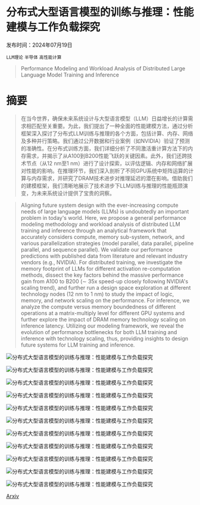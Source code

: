 # 分布式大型语言模型的训练与推理：性能建模与工作负载探究

发布时间：2024年07月19日

`LLM理论` `半导体` `高性能计算`

> Performance Modeling and Workload Analysis of Distributed Large Language Model Training and Inference

# 摘要

> 在当今世界，确保未来系统设计与大型语言模型（LLM）日益增长的计算需求相匹配至关重要。为此，我们提出了一种全面的性能建模方法，通过分析框架深入探讨了分布式LLM训练与推理的各个方面，包括计算、内存、网络及多种并行策略。我们通过公开数据和行业案例（如NVIDIA）验证了预测的准确性。在分布式训练方面，我们详细分析了不同激活重计算方法下的内存需求，并揭示了从A100到B200性能飞跃的关键因素。此外，我们还跨技术节点（从12 nm至1 nm）进行了设计探索，以评估逻辑、内存和网络扩展对性能的影响。在推理环节，我们深入剖析了不同GPU系统中矩阵运算的计算与内存需求，并研究了DRAM技术进步对推理延迟的潜在影响。借助我们的建模框架，我们清晰地展示了技术进步下LLM训练与推理的性能瓶颈演变，为未来系统设计提供了宝贵的洞察。

> Aligning future system design with the ever-increasing compute needs of large language models (LLMs) is undoubtedly an important problem in today's world. Here, we propose a general performance modeling methodology and workload analysis of distributed LLM training and inference through an analytical framework that accurately considers compute, memory sub-system, network, and various parallelization strategies (model parallel, data parallel, pipeline parallel, and sequence parallel). We validate our performance predictions with published data from literature and relevant industry vendors (e.g., NVIDIA). For distributed training, we investigate the memory footprint of LLMs for different activation re-computation methods, dissect the key factors behind the massive performance gain from A100 to B200 ($\sim$ 35x speed-up closely following NVIDIA's scaling trend), and further run a design space exploration at different technology nodes (12 nm to 1 nm) to study the impact of logic, memory, and network scaling on the performance. For inference, we analyze the compute versus memory boundedness of different operations at a matrix-multiply level for different GPU systems and further explore the impact of DRAM memory technology scaling on inference latency. Utilizing our modeling framework, we reveal the evolution of performance bottlenecks for both LLM training and inference with technology scaling, thus, providing insights to design future systems for LLM training and inference.

![分布式大型语言模型的训练与推理：性能建模与工作负载探究](../../../paper_images/2407.14645/x1.png)

![分布式大型语言模型的训练与推理：性能建模与工作负载探究](../../../paper_images/2407.14645/Optimus-Megatron.jpg)

![分布式大型语言模型的训练与推理：性能建模与工作负载探究](../../../paper_images/2407.14645/x2.png)

![分布式大型语言模型的训练与推理：性能建模与工作负载探究](../../../paper_images/2407.14645/x3.png)

![分布式大型语言模型的训练与推理：性能建模与工作负载探究](../../../paper_images/2407.14645/x4.png)

![分布式大型语言模型的训练与推理：性能建模与工作负载探究](../../../paper_images/2407.14645/x5.png)

![分布式大型语言模型的训练与推理：性能建模与工作负载探究](../../../paper_images/2407.14645/x6.png)

![分布式大型语言模型的训练与推理：性能建模与工作负载探究](../../../paper_images/2407.14645/x7.png)

![分布式大型语言模型的训练与推理：性能建模与工作负载探究](../../../paper_images/2407.14645/x8.png)

![分布式大型语言模型的训练与推理：性能建模与工作负载探究](../../../paper_images/2407.14645/x9.png)

![分布式大型语言模型的训练与推理：性能建模与工作负载探究](../../../paper_images/2407.14645/x10.png)

[Arxiv](https://arxiv.org/abs/2407.14645)